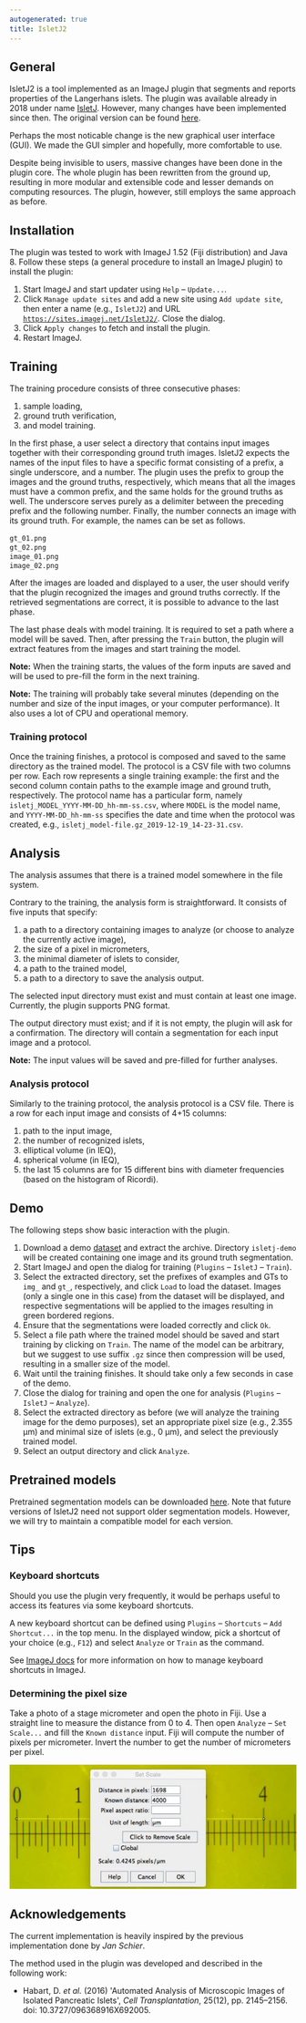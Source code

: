 ```yaml
---
autogenerated: true
title: IsletJ2
---
```


General
-------

IsletJ2 is a tool implemented as an ImageJ plugin that segments and reports properties of the Langerhans islets. The plugin was available already in 2018 under name [IsletJ](/plugins/isletj). However, many changes have been implemented since then. The original version can be found [here](/plugins/isletj).

Perhaps the most noticable change is the new graphical user interface (GUI). We made the GUI simpler and hopefully, more comfortable to use.

Despite being invisible to users, massive changes have been done in the plugin core. The whole plugin has been rewritten from the ground up, resulting in more modular and extensible code and lesser demands on computing resources. The plugin, however, still employs the same approach as before.

Installation
------------

The plugin was tested to work with ImageJ 1.52 (Fiji distribution) and Java 8. Follow these steps (a general procedure to install an ImageJ plugin) to install the plugin:

1.  Start ImageJ and start updater using `Help` – `Update...`.
2.  Click `Manage update sites` and add a new site using `Add update site`, then enter a name (e.g., `IsletJ2`) and URL [`https://sites.imagej.net/IsletJ2/`](https://sites.imagej.net/IsletJ2/). Close the dialog.
3.  Click `Apply changes` to fetch and install the plugin.
4.  Restart ImageJ.

Training
--------

The training procedure consists of three consecutive phases:

1.  sample loading,
2.  ground truth verification,
3.  and model training.

In the first phase, a user select a directory that contains input images together with their corresponding ground truth images. IsletJ2 expects the names of the input files to have a specific format consisting of a prefix, a single underscore, and a number. The plugin uses the prefix to group the images and the ground truths, respectively, which means that all the images must have a common prefix, and the same holds for the ground truths as well. The underscore serves purely as a delimiter between the preceding prefix and the following number. Finally, the number connects an image with its ground truth. For example, the names can be set as follows.

    gt_01.png
    gt_02.png
    image_01.png
    image_02.png

After the images are loaded and displayed to a user, the user should verify that the plugin recognized the images and ground truths correctly. If the retrieved segmentations are correct, it is possible to advance to the last phase.

The last phase deals with model training. It is required to set a path where a model will be saved. Then, after pressing the `Train` button, the plugin will extract features from the images and start training the model.

**Note:** When the training starts, the values of the form inputs are saved and will be used to pre-fill the form in the next training.

**Note:** The training will probably take several minutes (depending on the number and size of the input images, or your computer performance). It also uses a lot of CPU and operational memory.

### Training protocol

Once the training finishes, a protocol is composed and saved to the same directory as the trained model. The protocol is a CSV file with two columns per row. Each row represents a single training example: the first and the second column contain paths to the example image and ground truth, respectively. The protocol name has a particular form, namely `isletj_MODEL_YYYY-MM-DD_hh-mm-ss.csv`, where `MODEL` is the model name, and `YYYY-MM-DD_hh-mm-ss` specifies the date and time when the protocol was created, e.g., `isletj_model-file.gz_2019-12-19_14-23-31.csv`.

Analysis
--------

The analysis assumes that there is a trained model somewhere in the file system.

Contrary to the training, the analysis form is straightforward. It consists of five inputs that specify:

1.  a path to a directory containing images to analyze (or choose to analyze the currently active image),
2.  the size of a pixel in micrometers,
3.  the minimal diameter of islets to consider,
4.  a path to the trained model,
5.  a path to a directory to save the analysis output.

The selected input directory must exist and must contain at least one image. Currently, the plugin supports PNG format.

The output directory must exist; and if it is not empty, the plugin will ask for a confirmation. The directory will contain a segmentation for each input image and a protocol.

**Note:** The input values will be saved and pre-filled for further analyses.

### Analysis protocol

Similarly to the training protocol, the analysis protocol is a CSV file. There is a row for each input image and consists of 4+15 columns:

1.  path to the input image,
2.  the number of recognized islets,
3.  elliptical volume (in IEQ),
4.  spherical volume (in IEQ),
5.  the last 15 columns are for 15 different bins with diameter frequencies (based on the histogram of Ricordi).

Demo
----

The following steps show basic interaction with the plugin.

1.  Download a demo [dataset](/media/Isletj-demo.zip) and extract the archive. Directory `isletj-demo` will be created containing one image and its ground truth segmentation.
2.  Start ImageJ and open the dialog for training (`Plugins` – `IsletJ` – `Train`).
3.  Select the extracted directory, set the prefixes of examples and GTs to `img_` and `gt_`, respectively, and click `Load` to load the dataset. Images (only a single one in this case) from the dataset will be displayed, and respective segmentations will be applied to the images resulting in green bordered regions.
4.  Ensure that the segmentations were loaded correctly and click `Ok`.
5.  Select a file path where the trained model should be saved and start training by clicking on `Train`. The name of the model can be arbitrary, but we suggest to use suffix `.gz` since then compression will be used, resulting in a smaller size of the model.
6.  Wait until the training finishes. It should take only a few seconds in case of the demo.
7.  Close the dialog for training and open the one for analysis (`Plugins` – `IsletJ` – `Analyze`).
8.  Select the extracted directory as before (we will analyze the training image for the demo purposes), set an appropriate pixel size (e.g., 2.355 μm) and minimal size of islets (e.g., 0 μm), and select the previously trained model.
9.  Select an output directory and click `Analyze`.

Pretrained models
-----------------

Pretrained segmentation models can be downloaded [here](http://ptak.felk.cvut.cz/Medical/microscopy/IKEM/IsletJ/public/). Note that future versions of IsletJ2 need not support older segmentation models. However, we will try to maintain a compatible model for each version.

Tips
----

### Keyboard shortcuts

Should you use the plugin very frequently, it would be perhaps useful to access its features via some keyboard shortcuts.

A new keyboard shortcut can be defined using `Plugins` – `Shortcuts` – `Add Shortcut...` in the top menu. In the displayed window, pick a shortcut of your choice (e.g., `F12`) and select `Analyze` or `Train` as the command.

See [ImageJ docs](/ij/docs/guide/146-31.html#toc-Subsection-31.2.2) for more information on how to manage keyboard shortcuts in ImageJ.

### Determining the pixel size

Take a photo of a stage micrometer and open the photo in Fiji. Use a straight line to measure the distance from 0 to 4. Then open `Analyze` – `Set Scale...` and fill the `Known distance` input. Fiji will compute the number of pixels per micrometer. Invert the number to get the number of micrometers per pixel.

![How to measure the pixel size. Taken from the [documentation](https://github.com/jschier/IsletJ/blob/master/pdf/IsletJ_Guide_2.pdf) of the original plugin version.](Micrometer.png "How to measure the pixel size. Taken from the documentation of the original plugin version.")

Acknowledgements
----------------

The current implementation is heavily inspired by the previous implementation done by *Jan Schier*.

The method used in the plugin was developed and described in the following work:

-   Habart, D. *et al.* (2016) 'Automated Analysis of Microscopic Images of Isolated Pancreatic Islets', *Cell Transplantation*, 25(12), pp. 2145–2156. doi: 10.3727/096368916X692005.
